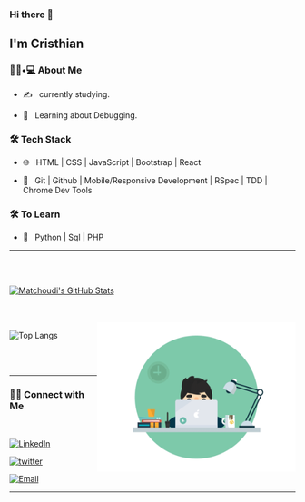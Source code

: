### Hi there 👋<h2> I'm Cristhian</h2>

<h3> 👨🏻•💻 About Me </h3>


- ✍️ &nbsp; currently studying.

- 🌱 &nbsp; Learning about Debugging.


<h3>🛠 Tech Stack</h3>

- 🌐 &nbsp; HTML | CSS | JavaScript | Bootstrap | React

- 🔧 &nbsp; Git | Github | Mobile/Responsive Development | RSpec | TDD | Chrome Dev Tools


<h3>🛠 To Learn</h3>

- 🔧 &nbsp; Python | Sql | PHP

<hr>

<br/><br/>

[![Matchoudi's GitHub Stats](https://github-readme-stats.vercel.app/api?username=Kal2403&show_icons=truetheme=radical)](https://github.com/Kal2403)

<br/>

<br/>

<img src="https://github.com/nirala69/nirala69/blob/master/70804f7e25b11f29db904f2fa7b4cd9d.gif" width="350" align='right'>

![Top Langs](https://github-readme-stats.vercel.app/api/top-langs/?username=Kal2403&show_icons=true)

<br><br>

<hr>

<h3> 🤝🏻 Connect with Me </h3>

<br>

<p align="center">

<a href="https://www.linkedin.com/in/cristhian-castillo-41136322a/"><img alt="LinkedIn" src="https://img.shields.io/badge/LinkedIn-Cristhian-blue?style=flat-square&logo=linkedin"></a>

<a href="https://twitter.com/Kal24031992"><img alt="twitter" src="https://img.shields.io/badge/twitter-Cristhian-blue?style=flat-square&logo=twitter"></a>

<a href="cristhian:kal2403199255@gmail.com"><img alt="Email" src="https://img.shields.io/badge/Email-kal2403199255@gmail.com-blue?style=flat-square&logo=gmail"></a>

</p>
<hr>
